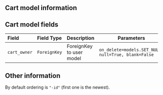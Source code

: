 ## Cart model information

## Cart model fields

| Field        | Field Type   | Description              | Parameters                                          |
| :----------- | :----------- | :----------------------- | --------------------------------------------------- |
| `cart_owner` | `ForeignKey` | ForeignKey to user model | `on_delete=models.SET_NULL, null=True, blank=False` |

## Other information

By default ordering is `"-id"` (first one is the newest).
